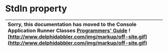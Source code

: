 <a href='Hidden comment: 
$Rev$
$Date$
'></a>

# StdIn property #

| Sorry, this documentation has moved to the Console Application Runner Classes **[Programmers' Guide](http://wiki.delphidabbler.com/index.php/Docs/TPJCustomConsoleAppStdIn)** ![http://www.delphidabbler.com/img/markup/off-site.gif](http://www.delphidabbler.com/img/markup/off-site.gif) |
|:--------------------------------------------------------------------------------------------------------------------------------------------------------------------------------------------------------------------------------------------------------------------------------------------|